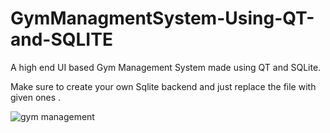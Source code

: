 # GymManagmentSystem-Using-QT-and-SQLITE
A high end UI based Gym Management System made using QT and SQLite.

Make sure to create your own Sqlite backend and just replace the file with given ones . 

![gym management](https://user-images.githubusercontent.com/76861751/127810686-76e281d2-a9be-4589-a003-65542a6e9cb3.gif)

